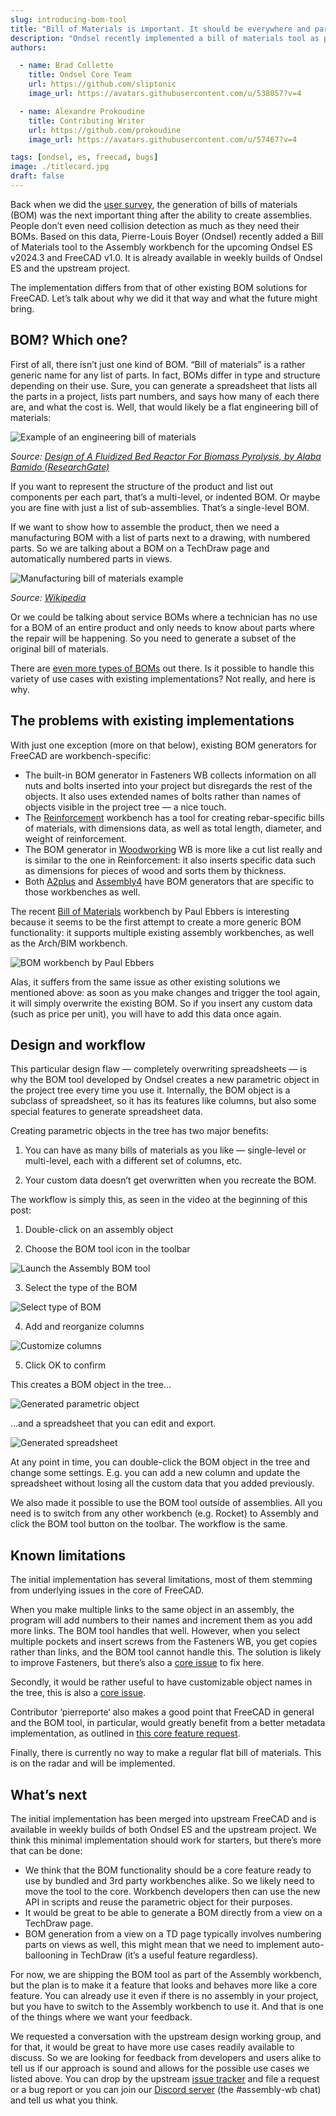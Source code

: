 ```yaml
---
slug: introducing-bom-tool
title: "Bill of Materials is important. It should be everywhere and parametric"
description: "Ondsel recently implemented a bill of materials tool as part of the integrated assembly workbench."
authors:

  - name: Brad Collette
    title: Ondsel Core Team
    url: https://github.com/sliptonic
    image_url: https://avatars.githubusercontent.com/u/538057?v=4

  - name: Alexandre Prokoudine
    title: Contributing Writer
    url: https://github.com/prokoudine
    image_url: https://avatars.githubusercontent.com/u/57467?v=4

tags: [ondsel, es, freecad, bugs]
image: ./titlecard.jpg
draft: false
---
```



Back when we did the [user survey](https://ondsel.com/blog/freecad-user-survey-results-part-1/), the generation of bills of materials (BOM) was the next important thing after the ability to create assemblies. People don’t even need collision detection as much as they need their BOMs. Based on this data, Pierre-Louis Boyer (Ondsel) recently added a Bill of Materials tool to the Assembly workbench for the upcoming Ondsel ES v2024.3 and FreeCAD v1.0. It is already available in weekly builds of Ondsel ES and the upstream project. 

<!-- truncate -->

<Youtube v="AkOUwitfuOA" />

The implementation differs from that of other existing BOM solutions for FreeCAD. Let’s talk about why we did it that way and what the future might bring.

## BOM? Which one?

First of all, there isn’t just one kind of BOM. “Bill of materials” is a rather generic name for any list of parts. In fact, BOMs differ in type and structure depending on their use. Sure, you can generate a spreadsheet that lists all the parts in a project, lists part numbers, and says how many of each there are, and what the cost is. Well, that would likely be a flat engineering bill of materials: 

![Example of an engineering bill of materials](engineering-bom-example.webp) 

_Source: [Design of A Fluidized Bed Reactor For Biomass Pyrolysis, by Alaba Bamido (ResearchGate)](https://www.researchgate.net/publication/330335978_Design_of_A_Fluidized_Bed_Reactor_For_Biomass_Pyrolysis)_

If you want to represent the structure of the product and list out components per each part, that’s a multi-level, or indented BOM. Or maybe you are fine with just a list of sub-assemblies. That’s a single-level BOM.

If we want to show how to assemble the product, then we need a manufacturing BOM with a list of parts next to a drawing, with numbered parts. So we are talking about a BOM on a TechDraw page and automatically numbered parts in views.

![Manufacturing bill of materials example](manufacturing-bom-example.webp)

_Source: [Wikipedia](https://en.wikipedia.org/wiki/Bill_of_materials)_

Or we could be talking about service BOMs where a technician has no use for a BOM of an entire product and only needs to know about parts where the repair will be happening. So you need to generate a subset of the original bill of materials.

There are [even more types of BOMs](https://www.optiproerp.com/blog/10-types-boms-explained/) out there. Is it possible to handle this variety of use cases with existing implementations? Not really, and here is why.

## The problems with existing implementations

With just one exception (more on that below), existing BOM generators for FreeCAD are workbench-specific:

* The built-in BOM generator in Fasteners WB collects information on all nuts and bolts inserted into your project but disregards the rest of the objects. It also uses extended names of bolts rather than names of objects visible in the project tree — a nice touch.
* The [Reinforcement](https://github.com/amrit3701/FreeCAD-Reinforcement) workbench has a tool for creating rebar-specific bills of materials, with dimensions data, as well as total length, diameter, and weight of reinforcement.
* The BOM generator in [Woodworking](https://github.com/dprojects/Woodworking) WB is more like a cut list really and is similar to the one in Reinforcement: it also inserts specific data such as dimensions for pieces of wood and sorts them by thickness.
* Both [A2plus](https://github.com/kbwbe/A2plus) and [Assembly4](https://github.com/Zolko-123/FreeCAD_Assembly4) have BOM generators that are specific to those workbenches as well.

The recent [Bill of Materials](https://github.com/APEbbers/BillOfMaterials-WB) workbench by Paul Ebbers is interesting because it seems to be the first attempt to create a more generic BOM functionality: it supports multiple existing assembly workbenches, as well as the Arch/BIM workbench.

![BOM workbench by Paul Ebbers](bom-workbench-paul-ebbers.webp)

Alas, it suffers from the same issue as other existing solutions we mentioned above: as soon as you make changes and trigger the tool again, it will simply overwrite the existing BOM. So if you insert any custom data (such as price per unit), you will have to add this data once again.

## Design and workflow

This particular design flaw — completely overwriting spreadsheets — is why the BOM tool developed by Ondsel creates a new parametric object in the project tree every time you use it. Internally, the BOM object is a subclass of spreadsheet, so it has its features like columns, but also some special features to generate spreadsheet data.

Creating parametric objects in the tree has two major benefits:

1. You can have as many bills of materials as you like — single-level or multi-level, each with a different set of columns, etc.

2. Your custom data doesn’t get overwritten when you recreate the BOM.

The workflow is simply this, as seen in the video at the beginning of this post:

1. Double-click on an assembly object

2. Choose the BOM tool icon in the toolbar

![Launch the Assembly BOM tool](assembly-bom-toolbar.webp)

3. Select the type of the BOM

![Select type of BOM](assembly-bom-select-type.webp)

4. Add and reorganize columns

![Customize columns](assembly-bom-new-columns.webp)

5. Click OK to confirm

This creates a BOM object in the tree…

![Generated parametric object](assembly-bom-parametric-object.webp)

…and a spreadsheet that you can edit and export.

![Generated spreadsheet](assembly-bom-generated-spreadsheet.webp)

At any point in time, you can double-click the BOM object in the tree and change some settings. E.g. you can add a new column and update the spreadsheet without losing all the custom data that you added previously.

We also made it possible to use the BOM tool outside of assemblies. All you need is to switch from any other workbench (e.g. Rocket) to Assembly and click the BOM tool button on the toolbar. The workflow is the same.

## Known limitations

The initial implementation has several limitations, most of them stemming from underlying issues in the core of FreeCAD.

When you make multiple links to the same object in an assembly, the program will add numbers to their names and increment them as you add more links. The BOM tool handles that well. However, when you select multiple pockets and insert screws from the Fasteners WB, you get copies rather than links, and the BOM tool cannot handle this. The solution is likely to improve Fasteners, but there’s also a [core issue](https://github.com/FreeCAD/FreeCAD/issues/12139) to fix here.

Secondly, it would be rather useful to have customizable object names in the tree, this is also a [core issue](https://github.com/FreeCAD/FreeCAD/issues/12141).

Contributor ‘pierreporte‘ also makes a good point that FreeCAD in general and the BOM tool, in particular, would greatly benefit from a better metadata implementation, as outlined in [this core feature request](https://github.com/FreeCAD/FreeCAD/issues/12136). 

Finally, there is currently no way to make a regular flat bill of materials. This is on the radar and will be implemented.

## What’s next

The initial implementation has been merged into upstream FreeCAD and is available in weekly builds of both Ondsel ES and the upstream project. We think this minimal implementation should work for starters, but there’s more that can be done:

* We think that the BOM functionality should be a core feature ready to use by bundled and 3rd party workbenches alike. So we likely need to move the tool to the core. Workbench developers then can use the new API in scripts and reuse the parametric object for their purposes. 
* It would be great to be able to generate a BOM directly from a view on a TechDraw page. 
* BOM generation from a view on a TD page typically involves numbering parts on views as well, this might mean that we need to implement auto-ballooning in TechDraw (it’s a useful feature regardless).

For now, we are shipping the BOM tool as part of the Assembly workbench, but the plan is to make it a feature that looks and behaves more like a core feature. You can already use it even if there is no assembly in your project, but you have to switch to the Assembly workbench to use it. And that is one of the things where we want your feedback. 

We requested a conversation with the upstream design working group, and for that, it would be great to have more use cases readily available to discuss. So we are looking for feedback from developers and users alike to tell us if our approach is sound and allows for the possible use cases we listed above. You can drop by the upstream [issue tracker](https://github.com/FreeCAD/FreeCAD/issues) and file a request or a bug report or you can join our [Discord server](https://discord.gg/7jmzezyyfP) (the #assembly-wb chat) and tell us what you think.
